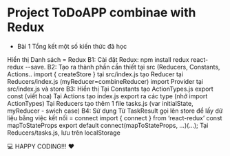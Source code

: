 # Project ToDoAPP combinae with Redux
- Bài 1 Tổng kết một số kiến thức đã học

Hiển thị Danh sách = Redux
B1: Cài đặt Redux: npm install redux react-redux --save.
B2: Tạo ra thành phần cần thiết tại src (Reducers, Constants, Actions..
import { createStore } tại src/index.js
tạo Reducer tại Reducers/index.js (myReducer=combineReducer)
import Provider tại src/index.js và store
B3: Hiển thị
Tại Constants tạo ActionTypes.js export const (viết hoa)
Tại Actions tạo index.js export ra các type (nhớ import ActionTypes)
Tại Reducers tạo thêm 1 file tasks.js (var initialState, myReducer - swich case)
B4: Sử dụng
Từ TaskResult gọi lên store để lấy dữ liệu bằng việc kết nối = connect
import { connect } from ‘react-redux’
const mapToStateProps
export default connect(mapToStateProps, …)(...);
Tại Reducers/tasks.js, lưu trên localStorage

💻 HAPPY CODING!!! ❤️
